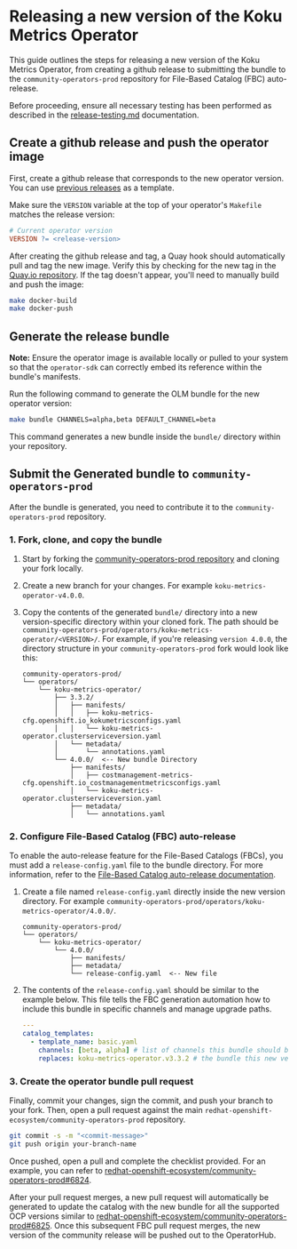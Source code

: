 # Releasing a new version of the Koku Metrics Operator

This guide outlines the steps for releasing a new version of the Koku Metrics Operator, from creating a github release to submitting the bundle to the `community-operators-prod` repository for File-Based Catalog (FBC) auto-release.

Before proceeding, ensure all necessary testing has been performed as described in the [release-testing.md](release-testing.md) documentation.


## Create a github release and push the operator image

First, create a github release that corresponds to the new operator version. You can use [previous releases](https://github.com/project-koku/koku-metrics-operator/releases) as a template.

Make sure the `VERSION` variable at the top of your operator's `Makefile` matches the release version:

```makefile
# Current operator version
VERSION ?= <release-version>
```

After creating the github release and tag, a Quay hook should automatically pull and tag the new image. Verify this by checking for the new tag in the [Quay.io repository](https://quay.io/repository/project-koku/koku-metrics-operator?tab=tags). If the tag doesn't appear, you'll need to manually build and push the image:

```bash
make docker-build
make docker-push
```



## Generate the release bundle

**Note:** Ensure the operator image is available locally or pulled to your system so that the `operator-sdk` can correctly embed its reference within the bundle's manifests.

Run the following command to generate the OLM bundle for the new operator version:

```bash
make bundle CHANNELS=alpha,beta DEFAULT_CHANNEL=beta
```

This command generates a new bundle inside the `bundle/` directory within your repository.


## Submit the Generated bundle to `community-operators-prod`

After the bundle is generated, you need to contribute it to the `community-operators-prod` repository.

### 1. Fork, clone, and copy the bundle

1. Start by forking the [community-operators-prod repository](https://github.com/redhat-openshift-ecosystem/community-operators-prod/tree/main) and cloning your fork locally.
2. Create a new branch for your changes. For example `koku-metrics-operator-v4.0.0`.
3. Copy the contents of the generated `bundle/` directory into a new version-specific directory within your cloned fork. The path should be `community-operators-prod/operators/koku-metrics-operator/<VERSION>/`.
 For example, if you're releasing `version 4.0.0`, the directory structure in your `community-operators-prod` fork would look like this:

    ```
    community-operators-prod/
    └── operators/
        └── koku-metrics-operator/
            ├── 3.3.2/
            │   ├── manifests/
            │   │   ├── koku-metrics-cfg.openshift.io_kokumetricsconfigs.yaml
            │   │   └── koku-metrics-operator.clusterserviceversion.yaml
            │   └── metadata/
            │       └── annotations.yaml
            └── 4.0.0/  <-- New bundle Directory
                ├── manifests/
                │   ├── costmanagement-metrics-cfg.openshift.io_costmanagementmetricsconfigs.yaml
                │   └── koku-metrics-operator.clusterserviceversion.yaml
                ├── metadata/
                │   └── annotations.yaml
    ```

### 2. Configure File-Based Catalog (FBC) auto-release

To enable the auto-release feature for the File-Based Catalogs (FBCs), you must add a `release-config.yaml` file to the bundle directory. For more information, refer to the [File-Based Catalog auto-release documentation](https://redhat-openshift-ecosystem.github.io/operator-pipelines/users/fbc_autorelease/).

1. Create a file named `release-config.yaml` directly inside the new version directory. For example `community-operators-prod/operators/koku-metrics-operator/4.0.0/`.

    ```
    community-operators-prod/
    └── operators/
        └── koku-metrics-operator/
            └── 4.0.0/
                ├── manifests/
                ├── metadata/
                └── release-config.yaml  <-- New file
    ```

2. The contents of the `release-config.yaml` should be similar to the example below. This file tells the FBC generation automation how to include this bundle in specific channels and manage upgrade paths.

    ```yaml
    ---
    catalog_templates:
      - template_name: basic.yaml
        channels: [beta, alpha] # list of channels this bundle should be available in.
        replaces: koku-metrics-operator.v3.3.2 # the bundle this new version replaces in these channels.
    ```

### 3. Create the operator bundle pull request

Finally, commit your changes, sign the commit, and push your branch to your fork. Then, open a pull request against the main `redhat-openshift-ecosystem/community-operators-prod` repository.

```bash
git commit -s -m "<commit-message>"
git push origin your-branch-name
```

Once pushed, open a pull and complete the checklist provided. For an example, you can refer to [redhat-openshift-ecosystem/community-operators-prod#6824](https://github.com/redhat-openshift-ecosystem/community-operators-prod/pull/6824).

After your pull request merges, a new pull request will automatically be generated to update the catalog with the new bundle for all the supported OCP versions similar to [redhat-openshift-ecosystem/community-operators-prod#6825](https://github.com/redhat-openshift-ecosystem/community-operators-prod/pull/6825). Once this subsequent FBC pull request merges, the new version of the community release will be pushed out to the OperatorHub.
